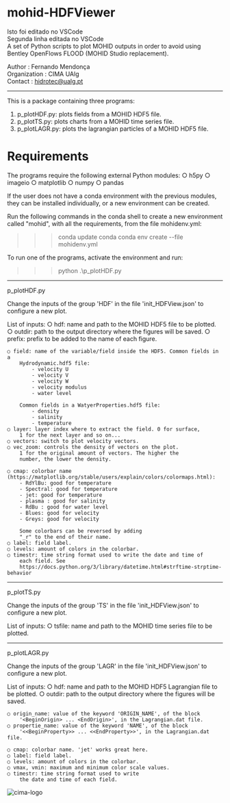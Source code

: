 # mohid-HDFViewer
Isto foi editado no VSCode  
Segunda linha editada no VSCode  
A set of Python scripts to plot MOHID outputs in order to avoid using Bentley OpenFlows FLOOD (MOHID Studio replacement).

Author       : Fernando Mendonça  
Organization : CIMA UAlg  
Contact      : hidrotec@ualg.pt

---

This is a package containing three programs:  
1. p_plotHDF.py: plots fields from a MOHID HDF5 file.  
2. p_plotTS.py: plots charts from a MOHID time series file.  
3. p_plotLAGR.py: plots the lagrangian particles of a MOHID HDF5 file.

# Requirements
The programs require the following external Python modules:
    ○ h5py
    ○ imageio
    ○ matplotlib
    ○ numpy
    ○ pandas

If the user does not have a conda environment with the previous modules,
they can be installed individually, or a new environment can be created.

Run the following commands in the conda shell to create a new environment
called "mohid", with all the requirements, from the file mohidenv.yml:
>>> conda update conda
>>> conda env create --file mohidenv.yml

To run one of the programs, activate the environment and run:
>>> python .\p_plotHDF.py

****************************************************************************
p_plotHDF.py

Change the inputs of the group 'HDF' in the file
'init_HDFView.json' to configure a new plot.

List of inputs:
    ○ hdf: name and path to the MOHID HDF5 file to be plotted.
    ○ outdir: path to the output directory where the figures will be saved.
    ○ prefix: prefix to be added to the name of each figure.
    
    ○ field: name of the variable/field inside the HDF5. Common fields in a
        Hydrodynamic.hdf5 file:
            - velocity U
            - velocity V
            - velocity W
            - velocity modulus
            - water level

        Common fields in a WatyerProperties.hdf5 file:
            - density
            - salinity
            - temperature
    ○ layer: layer index where to extract the field. 0 for surface,
        1 for the next layer and so on...
    ○ vectors: switch to plot velocity vectors.
    ○ vec_zoom: controls the density of vectors on the plot.
        1 for the original amount of vectors. The higher the
        number, the lower the density.

    ○ cmap: colorbar name (https://matplotlib.org/stable/users/explain/colors/colormaps.html):
        - RdYlBu: good for temperature
        - Spectral: good for temperature
        - jet: good for temperature
        - plasma : good for salinity
        - RdBu : good for water level
        - Blues: good for velocity
        - Greys: good for velocity
        
        Some colorbars can be reversed by adding
        "_r" to the end of their name.
    ○ label: field label.
    ○ levels: amount of colors in the colorbar.
    ○ timestr: time string format used to write the date and time of
        each field. See
        https://docs.python.org/3/library/datetime.html#strftime-strptime-behavior

****************************************************************************
p_plotTS.py

Change the inputs of the group 'TS' in the file
'init_HDFView.json' to configure a new plot.

List of inputs:
    ○ tsfile: name and path to the MOHID time series file to be plotted.

****************************************************************************
p_plotLAGR.py

Change the inputs of the group 'LAGR' in the file
'init_HDFView.json' to configure a new plot.

List of inputs:
    ○ hdf: name and path to the MOHID HDF5 Lagrangian file to be plotted.
    ○ outdir: path to the output directory where the figures will be saved.
    
    ○ origin_name: value of the keyword 'ORIGIN_NAME', of the block
        '<BeginOrigin> ... <EndOrigin>', in the Lagrangian.dat file.
    ○ propertie_name: value of the keyword 'NAME', of the block
        '<<BeginProperty>> ... <<EndProperty>>', in the Lagrangian.dat file.

    ○ cmap: colorbar name. 'jet' works great here.
    ○ label: field label.
    ○ levels: amount of colors in the colorbar.
    ○ vmax, vmin: maximum and minimum color scale values.
    ○ timestr: time string format used to write
        the date and time of each field.

![cima-logo](https://cima-somathredds.ualg.pt/thredds/fileServer/info/cima-logo.png)
